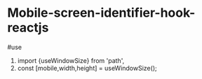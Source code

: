 # Mobile-screen-identifier-hook-reactjs

#use
 1. import {useWindowSize} from 'path',
 2. const [mobile,width,height] = useWindowSize();
